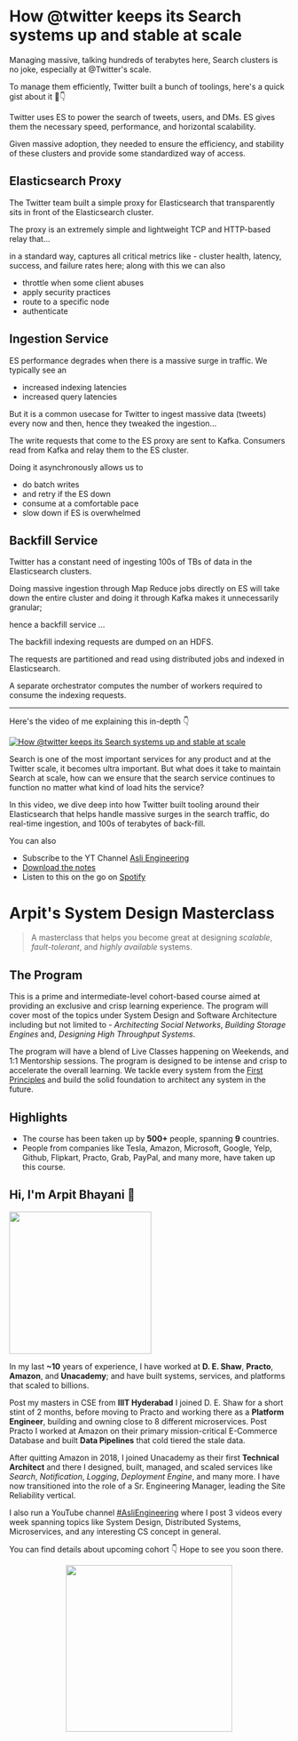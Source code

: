 How @twitter keeps its Search systems up and stable at scale
===


Managing massive, talking hundreds of terabytes here, Search clusters is no joke, especially at @Twitter's scale.

To manage them efficiently, Twitter built a bunch of toolings, here's a quick gist about it 🧵👇

Twitter uses ES to power the search of tweets, users, and DMs. ES gives them the necessary speed, performance, and horizontal scalability.

Given massive adoption, they needed to ensure the efficiency, and stability of these clusters and provide some standardized way of access.

## Elasticsearch Proxy

The Twitter team built a simple proxy for Elasticsearch that transparently sits in front of the Elasticsearch cluster.

The proxy is an extremely simple and lightweight TCP and HTTP-based relay that...

in a standard way, captures all critical metrics like - cluster health, latency, success, and failure rates here; along with this we can also

- throttle when some client abuses
- apply security practices
- route to a specific node
- authenticate

## Ingestion Service

ES performance degrades when there is a massive surge in traffic. We typically see an

- increased indexing latencies
- increased query latencies

But it is a common usecase for Twitter to ingest massive data (tweets) every now and then, hence they tweaked the ingestion...

The write requests that come to the ES proxy are sent to Kafka. Consumers read from Kafka and relay them to the ES cluster.

Doing it asynchronously allows us to

- do batch writes
- and retry if the ES down
- consume at a comfortable pace
- slow down if ES is overwhelmed

## Backfill Service

Twitter has a constant need of ingesting 100s of TBs of data in the Elasticsearch clusters.

Doing massive ingestion through Map Reduce jobs directly on ES will take down the entire cluster and doing it through Kafka makes it unnecessarily granular;

hence a backfill service ...

The backfill indexing requests are dumped on an HDFS.

The requests are partitioned and read using distributed jobs and indexed in Elasticsearch.

A separate orchestrator computes the number of workers required to consume the indexing requests.
<hr />


<p>Here's the video of me explaining this in-depth 👇‍</p>

[![How @twitter keeps its Search systems up and stable at scale](https://i.ytimg.com/vi/dOyCq_mMtdI/mqdefault.jpg)](https://www.youtube.com/watch?v=dOyCq_mMtdI)

Search is one of the most important services for any product and at the Twitter scale, it becomes ultra important. But what does it take to maintain Search at scale, how can we ensure that the search service continues to function no matter what kind of load hits the service?

In this video, we dive deep into how Twitter built tooling around their Elasticsearch that helps handle massive surges in the search traffic, do real-time ingestion, and 100s of terabytes of back-fill.

You can also
 - Subscribe to the YT Channel [Asli Engineering](https://youtube.com/c/ArpitBhayani)
 - [Download the notes](https://drive.google.com/file/d/10Q3u6wvppumrooEZODudwRKp_sW_6M5q/view?usp=share_link)
 - Listen to this on the go on [Spotify](https://open.spotify.com/show/7qMoamm2iZQrsPVm6IQLoD)

# Arpit's System Design Masterclass

> A masterclass that helps you become great at designing _scalable_, _fault-tolerant_, and _highly available_ systems.

## The Program

This is a prime and intermediate-level cohort-based course aimed at providing an exclusive and crisp learning experience. The program will cover most of the topics under System Design and Software Architecture including but not limited to - _Architecting Social Networks_, _Building Storage Engines_ and, _Designing High Throughput Systems_.

The program will have a blend of Live Classes happening on Weekends, and 1:1 Mentorship sessions. The program is designed to be intense and crisp to accelerate the overall learning. We tackle every system from the [First Principles](https://en.wikipedia.org/wiki/First_principle) and build the solid foundation to architect any system in the future.


## Highlights

 - The course has been taken up by __500+__ people, spanning __9__ countries.
 - People from companies like Tesla, Amazon, Microsoft, Google, Yelp, Github, Flipkart, Practo, Grab, PayPal, and many more, have taken up this course.


## Hi, I'm Arpit Bhayani 👋

<img width="256px" src="https://arpitbhayani.me/static/img/arpit.jpg" />

In my last **~10** years of experience, I have worked at **D. E. Shaw**, **Practo**, **Amazon**, and **Unacademy**; and have built systems, services, and platforms that scaled to billions.

Post my masters in CSE from **IIIT Hyderabad** I joined D. E. Shaw for a short stint of 2 months, before moving to Practo and working there as a **Platform Engineer**, building and owning close to 8 different microservices. Post Practo I worked at Amazon on their primary mission-critical E-Commerce Database and built **Data Pipelines** that cold tiered the stale data.

After quitting Amazon in 2018, I joined Unacademy as their first **Technical Architect** and there I designed, built, managed, and scaled services like _Search_, _Notification_, _Logging_, _Deployment Engine_, and many more. I have now transitioned into the role of a Sr. Engineering Manager, leading the Site Reliability vertical.

I also run a YouTube channel [#AsliEngineering](https://www.youtube.com/c/ArpitBhayani) where I post 3 videos every week spanning topics like System Design, Distributed Systems, Microservices, and any interesting CS concept in general.

You can find details about upcoming cohort 👇‍ Hope to see you soon there.

<center>
<a target="_blank" href="https://arpitbhayani.me/masterclass">
<img src="https://user-images.githubusercontent.com/4745789/137859181-d4499cf4-ce65-4466-8b88-a078ece0f081.PNG" width="300px" />
</a>
</center>